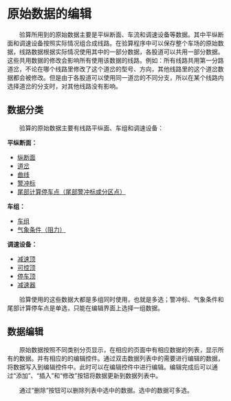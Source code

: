 # 原始数据的编辑

&emsp;&emsp;验算所用到的原始数据主要是平纵断面、车流和调速设备等数据。其中平纵断面和调速设备按照实际情况组合成线路。在验算程序中可以保存整个车场的原始数据，线路数据根据实际情况使用其中的一部分数据，各股道可以共用一部分数据。这些共用数据的修改会影响所有使用该数据的线路。例如：所有线路共用第一分路道岔，不论在哪个线路里修改了这个道岔的型号、方向，其他线路里的这个道岔数据都会被修改。但是由于各股道可以使用同一道岔的不同分支，所以在某个线路内选择道岔的分支时，对其他线路没有影响。

## 数据分类

&emsp;&emsp;验算的原始数据主要有线路平纵面、车组和调速设备：

**平纵断面：**

* [纵断面](纵断面.md)
* [道岔](道岔.md)
* [曲线](曲线.md)
* [警冲标](警冲标和计算停车点.md)
* [尾部计算停车点（尾部警冲标或分区点）](警冲标和计算停车点.md)

**车组：**

* [车组](车组.md)
* [气象条件（阻力）](气象.md)

**调速设备：**

* [减速顶](减速顶.md)
* [可控顶](可控顶.md)
* [停车顶](停车顶.md)
* [减速器](减速器.md)

&emsp;&emsp;验算使用的这些数据大都是多组同时使用，也就是多选；警冲标、气象条件和尾部计算停车点是单选，只能在编辑界面上选择一组数据。

## 数据编辑

&emsp;&emsp;原始数据按照不同类别分页显示，在相应的页面中有相应数据的列表，显示所有的数据。并有相应的的编辑控件。通过双击数据列表中的需要进行编辑的数据，将数据写入到编辑控件中。此时可以在编辑控件中进行编辑。编辑完成后可以通过“添加”、“插入”和“修改”按钮将数据更新到数据列表中。

&emsp;&emsp;通过“删除”按钮可以删除列表中选中的数据。选中的数据可多选。
